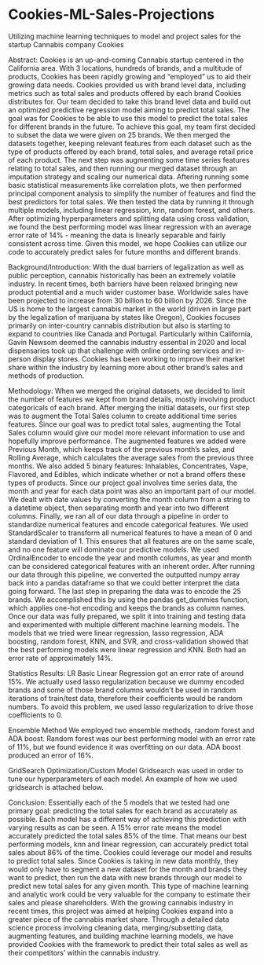 # Cookies-ML-Sales-Projections
Utilizing machine learning techniques to model and project sales for the startup Cannabis company Cookies

Abstract:
Cookies is an up-and-coming Cannabis startup centered in the California area. With 3 locations, hundreds of  brands, and a multitude of products, Cookies has been rapidly growing and “employed” us to aid their growing data needs. Cookies provided us with brand level data, including metrics such as total sales and products offered by each brand Cookies distributes for. Our team decided to take this brand level data and build out an optimized predictive regression model aiming to predict total sales. The goal was for Cookies to be able to use this model to predict the total sales for different brands in the future. To achieve this goal, my team first decided to subset the data we were given on 25 brands. We then merged the datasets together, keeping relevant features from each dataset such as the type of products offered by each brand, total sales, and average retail price of each product. The next step was augmenting some time series features relating to total sales, and then running our merged dataset through an imputation strategy and scaling our numerical data. Aftering running some basic statistical measurements like correlation plots, we then performed principal component analysis to simplify the number of features and find the best predictors for total sales. We then tested the data by running it through multiple models, including linear regression, knn, random forest, and others. After optimizing hyperparameters and splitting data using cross validation, we found the best performing model was linear regression with an average error rate of 14% - meaning the data is linearly separable and fairly consistent across time. Given this model, we hope Cookies can utilize our code to accurately predict sales for future months and different brands.

Background/Introduction:
With the dual barriers of legalization as well as public perception, cannabis historically has been an extremely volatile industry. In recent times, both barriers have been relaxed bringing new product potential and a much wider customer base. Worldwide sales have been projected to increase from 30 billion to 60 billion by 2026. Since the US is home to the largest cannabis market in the world (driven in large part by the legalization of marijuana by states like Oregon), Cookies focuses primarily on inter-country cannabis distribution but also is starting to expand to countries like Canada and Portugal. Particularly within California, Gavin Newsom deemed the cannabis industry essential in 2020 and local dispensaries took up that challenge with online ordering services and in-person display stores. Cookies has been working to improve their market share within the industry by learning more about other brand’s sales and methods of production. 

Methodology:
When we merged the original datasets, we decided to limit the number of features we kept from brand details, mostly involving product categoricals of each brand. After merging the initial datasets, our first step was to augment the Total Sales column to create additional time series features. Since our goal was to predict total sales, augmenting the Total Sales column would give our model more relevant information to use and hopefully improve performance. The augmented features we added were Previous Month, which keeps track of the previous month’s sales, and Rolling Average, which calculates the average sales from the previous three months. We also added 5 binary features: Inhalables, Concentrates, Vape, Flavored, and Edibles, which indicate whether or not a brand offers these types of products. Since our project goal involves time series data, the month and year for each data point was also an important part of our model. We dealt with date values by converting the month column from a string to a datetime object, then separating month and year into two different columns. Finally, we ran all of our data through a pipeline in order to standardize numerical features and encode categorical features. We used StandardScaler to transform all numerical features to have a mean of 0 and standard deviation of 1. This ensures that all features are on the same scale, and no one feature will dominate our predictive models. We used OrdinalEncoder to encode the year and month columns, as year and month can be considered categorical features with an inherent order. After running our data through this pipeline, we converted the outputted numpy array back into a pandas dataframe so that we could better interpret the data going forward. The last step in preparing the data was to encode the 25 brands. We accomplished this by using the pandas get_dummies function, which applies one-hot encoding and keeps the brands as column names. Once our data was fully prepared, we split it into training and testing data and experimented with multiple different machine learning models. The models that we tried were linear regression, lasso regression, ADA boosting, random forest, KNN, and SVR, and cross-validation showed that the best performing models were linear regression and KNN. Both had an error rate of approximately 14%. 


Statistics Results:
LR
Basic Linear Regression got an error rate of around 15%. We actually used lasso regularization because we dummy encoded brands and some of those brand columns wouldn't be used in random iterations of train/test data, therefore their coefficients would be random numbers. To avoid this problem, we used lasso regularization to drive those coefficients to 0. 

Ensemble Method
We employed two ensemble methods, random forest and ADA boost. Random forest was our best performing model with an error rate of 11%, but we found evidence it was overfitting on our data. ADA boost produced an error of 16%. 

GridSearch Optimization/Custom Model
Gridsearch was used in order to tune our hyperparameters of each model. An example of how we used gridsearch is attached below. 


Conclusion:
Essentially each of the 5 models that we tested had one primary goal: predicting the total sales for each brand as accurately as possible. Each model has a different way of achieving this prediction with varying results as can be seen. A 15% error rate means the model accurately predicted the total sales 85% of the time. That means our best performing models, knn and linear regression, can accurately predict total sales about 86% of the time. Cookies could leverage our model and results to predict total sales. Since Cookies is taking in new data monthly, they would only have to segment a new dataset for the month and brands they want to predict, then run the data with new brands through our model to predict new total sales for any given month. This type of machine learning and analytic work could be very valuable for the company to estimate their sales and please shareholders. With the growing cannabis industry in recent times, this project was aimed at helping Cookies expand into a greater piece of the cannabis market share. Through a detailed data science process involving cleaning data, merging/subsetting data, augmenting features, and building machine learning models, we have provided Cookies with the framework to predict their total sales as well as their competitors’ within the cannabis industry.
